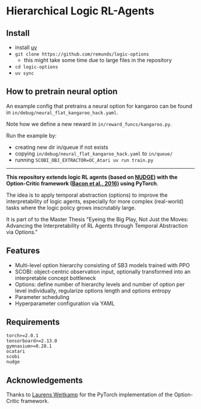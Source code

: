 # Hierarchical Logic RL-Agents

## Install
- install [uv](https://docs.astral.sh/uv/getting-started/installation/)
- `git clone https://github.com/remunds/logic-options`
    - this might take some time due to large files in the repository
- `cd logic-options`
- `uv sync`

## How to pretrain neural option
An example config that pretrains a neural option for kangaroo can be found in `in/debug/neural_flat_kangaroo_hack.yaml`.

Note how we define a new reward in `in/reward_funcs/kangaroo.py`.

Run the example by:
- creating new dir in/queue if not exists
- copying `in/debug/neural_flat_kangaroo_hack.yaml` to `in/queue/`
- running `SCOBI_OBJ_EXTRACTOR=OC_Atari uv run train.py`

---

**This repository extends logic RL agents (based on [NUDGE](https://github.com/k4ntz/NUDGE)) with the Option-Critic framework ([Bacon et al., 2016](https://arxiv.org/abs/1609.05140)) using PyTorch**.

The idea is to apply temporal abstraction (options) to improve the interpretability of logic agents, especially for more complex (real-world) tasks where the logic policy grows inscrutably large.

It is part of to the Master Thesis "Eyeing the Big Play, Not Just the Moves: Advancing the Interpretability of RL Agents through Temporal Abstraction via Options."

## Features
* Multi-level option hierarchy consisting of SB3 models trained with PPO
* SCOBI: object-centric observation input, optionally transformed into an interpretable concept bottleneck
* Options: define number of hierarchy levels and number of option per level individually, regularize options length and options entropy
* Parameter scheduling
* Hyperparameter configuration via YAML

## Requirements
```
torch>=2.0.1
tensorboard>=2.13.0
gymnasium>=0.28.1
ocatari
scobi
nudge
```

## Acknowledgements
Thanks to [Laurens Weitkamp](https://github.com/lweitkamp) for the PyTorch implementation of the Option-Critic framework.
